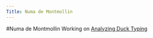 ```yaml
---
Title: Numa de Montmollin
---
```

#Numa de Montmollin
Working on [Analyzing Duck Typing](%base_url%/wiki/projects/mastersbachelorsprojects/Analyzing-Duck-Typing)
